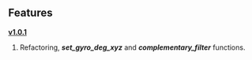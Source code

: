 ## Features

<u>**v1.0.1**</u>

1. Refactoring, <i>__set_gyro_deg_xyz__</i> and <i>__complementary_filter__</i> functions.